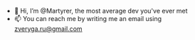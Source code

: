 - 👋 Hi, I’m @Martyrer, the most average dev you've ever met
- 📫 You can reach me by writing me an email using zveryga.ru@gmail.com

<!---
Martyrer/Martyrer is a ✨ special ✨ repository because its `README.md` (this file) appears on your GitHub profile.
You can click the Preview link to take a look at your changes.
--->
